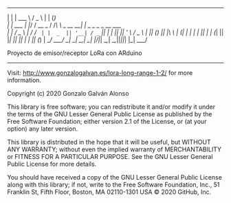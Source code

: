  _            ______           ___             _         _               
| |           | ___ \         / _ \           | |       (_)              
| |      ___  | |_/ /  __ _  / /_\ \ _ __   __| | _   _  _  _ __    ___  
| |     / _ \ |    /  / _` | |  _  || '__| / _` || | | || || '_ \  / _ \ 
| |____| (_) || |\ \ | (_| | | | | || |   | (_| || |_| || || | | || (_) |
\_____/ \___/ \_| \_| \__,_| \_| |_/|_|    \__,_| \__,_||_||_| |_| \___/ 


Proyecto de emisor/receptor LoRa con ARduino
*****************************************************************

Visit: http://www.gonzalogalvan.es/lora-long-range-1-2/ for more information.

   
Copyright (c) 2020 Gonzalo Galván Alonso

  This library is free software; you can redistribute it and/or
  modify it under the terms of the GNU Lesser General Public
  License as published by the Free Software Foundation; either
  version 2.1 of the License, or (at your option) any later version.

  This library is distributed in the hope that it will be useful,
  but WITHOUT ANY WARRANTY; without even the implied warranty of
  MERCHANTABILITY or FITNESS FOR A PARTICULAR PURPOSE.  See the GNU
  Lesser General Public License for more details.

  You should have received a copy of the GNU Lesser General Public
  License along with this library; if not, write to the Free Software
  Foundation, Inc., 51 Franklin St, Fifth Floor, Boston, MA  02110-1301  USA
© 2020 GitHub, Inc.